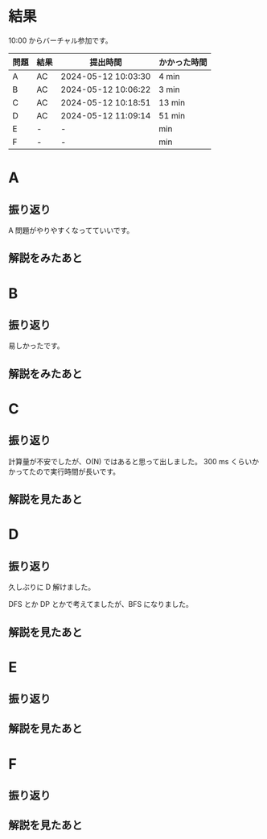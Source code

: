 # 結果

10:00 からバーチャル参加です。

| 問題 | 結果 | 提出時間            | かかった時間 |
|------|------|---------------------|--------------|
| A    | AC   | 2024-05-12 10:03:30 | 4 min        |
| B    | AC   | 2024-05-12 10:06:22 | 3 min        |
| C    | AC   | 2024-05-12 10:18:51 | 13 min       |
| D    | AC   | 2024-05-12 11:09:14 | 51 min       |
| E    | -    | -                   |     min      |
| F    | -    | -                   |     min      |

# A

## 振り返り

A 問題がやりやすくなってていいです。

## 解説をみたあと

# B

## 振り返り

易しかったです。

## 解説をみたあと

# C

## 振り返り

計算量が不安でしたが、O(N) ではあると思って出しました。
300 ms くらいかかってたので実行時間が長いです。

## 解説を見たあと

# D

## 振り返り

久しぶりに D 解けました。

DFS とか DP とかで考えてましたが、BFS になりました。

## 解説を見たあと

# E

## 振り返り

## 解説を見たあと

# F

## 振り返り

## 解説を見たあと
